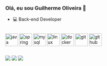 ### Olá, eu sou Guilherme Oliveira 👋
- 💻 Back-end Developer

 <div style="display: inline_block"><br>
   <img align="center" alt="java" height="40" width="40" src="https://cdn.jsdelivr.net/gh/devicons/devicon/icons/java/java-original.svg" />
   <img align="center" alt="spring" height="40" width="40" src="https://cdn.jsdelivr.net/gh/devicons/devicon/icons/spring/spring-original.svg" />
   <img align="center" alt="mysql" height="40" width="40" src="https://cdn.jsdelivr.net/gh/devicons/devicon/icons/mysql/mysql-original.svg" />
   <img align="center" alt="linux" height="40" width="40" src="https://cdn.jsdelivr.net/gh/devicons/devicon/icons/linux/linux-original.svg" />
   <img align="center" alt="docker" height="40" width="40" src="https://cdn.jsdelivr.net/gh/devicons/devicon/icons/docker/docker-original.svg" />
   <img align="center" alt="git" height="40" width="40" src="https://cdn.jsdelivr.net/gh/devicons/devicon/icons/git/git-original.svg" />
   <img align="center" alt="github" height="40" width="40" src="https://cdn.jsdelivr.net/gh/devicons/devicon/icons/github/github-original.svg" />
</div>

##
  
<div> 
  <a href="https://www.instagram.com/guimoncao27" target="_blank"><img src="https://img.shields.io/badge/-Instagram-%23E4405F?style=for-the-badge&logo=instagram&logoColor=white" target="_blank"></a>
  <a href = "mailto:guilherme_oliveira27@outlook.com"><img src="https://img.shields.io/badge/Microsoft_Outlook-0078D4?style=for-the-badge&logo=microsoft-outlook&logoColor=white" target="_blank"></a>
  <a href="https://www.linkedin.com/in/guilherme-moncao/" target="_blank"><img src="https://img.shields.io/badge/-LinkedIn-%230077B5?style=for-the-badge&logo=linkedin&logoColor=white" target="_blank"></a>  
</div>
